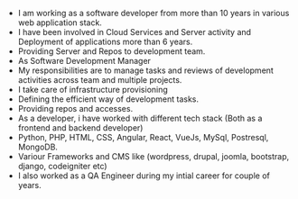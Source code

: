 - I am working as a software developer from more than 10 years in various web application stack.
- I have been involved in Cloud Services and Server activity and Deployment of applications more than 6 years.
- Providing Server and Repos to development team.
- As Software Development Manager
- My responsibilities are to manage tasks and reviews of development activities across team and multiple projects.
- I take care of infrastructure provisioning
- Defining the efficient way of development tasks.
- Providing repos and accesses.
- As a developer, i have worked with different tech stack (Both as a frontend and backend developer)
- Python, PHP, HTML, CSS, Angular, React, VueJs, MySql, Postresql, MongoDB.
- Variour Frameworks and CMS like (wordpress, drupal, joomla, bootstrap, django, codeigniter etc)
- I also worked as a QA Engineer during my intial career for couple of years.
